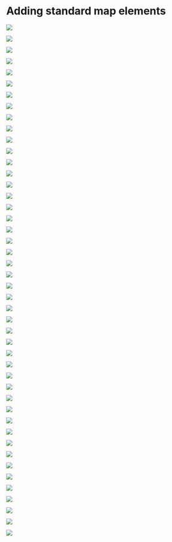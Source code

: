 # Adding standard map elements

![](./img/ArcGis-10c-01.png)

![](./img/ArcGis-10c-02.png)

![](./img/ArcGis-10c-03.png)

![](./img/ArcGis-10c-04.png)

![](./img/ArcGis-10c-05.png)

![](./img/ArcGis-10c-06.png)

![](./img/ArcGis-10c-07.png)

![](./img/ArcGis-10c-08.png)

![](./img/ArcGis-10c-09.png)

![](./img/ArcGis-10c-10.png)

![](./img/ArcGis-10c-11.png)

![](./img/ArcGis-10c-12.png)

![](./img/ArcGis-10c-13.png)

![](./img/ArcGis-10c-14.png)

![](./img/ArcGis-10c-15.png)

![](./img/ArcGis-10c-16.png)

![](./img/ArcGis-10c-17.png)

![](./img/ArcGis-10c-18.png)

![](./img/ArcGis-10c-19.png)

![](./img/ArcGis-10c-20.png)

![](./img/ArcGis-10c-21.png)

![](./img/ArcGis-10c-22.png)

![](./img/ArcGis-10c-23.png)

![](./img/ArcGis-10c-24.png)

![](./img/ArcGis-10c-25.png)

![](./img/ArcGis-10c-26.png)

![](./img/ArcGis-10c-27.png)

![](./img/ArcGis-10c-28.png)

![](./img/ArcGis-10c-29.png)

![](./img/ArcGis-10c-30.png)

![](./img/ArcGis-10c-31.png)

![](./img/ArcGis-10c-32.png)

![](./img/ArcGis-10c-33.png)

![](./img/ArcGis-10c-34.png)

![](./img/ArcGis-10c-35.png)

![](./img/ArcGis-10c-36.png)

![](./img/ArcGis-10c-37.png)

![](./img/ArcGis-10c-38.png)

![](./img/ArcGis-10c-39.png)

![](./img/ArcGis-10c-40.png)

![](./img/ArcGis-10c-41.png)

![](./img/ArcGis-10c-42.png)

![](./img/ArcGis-10c-43.png)

![](./img/ArcGis-10c-44.png)

![](./img/ArcGis-10c-45.png)

![](./img/ArcGis-10c-46.png)

